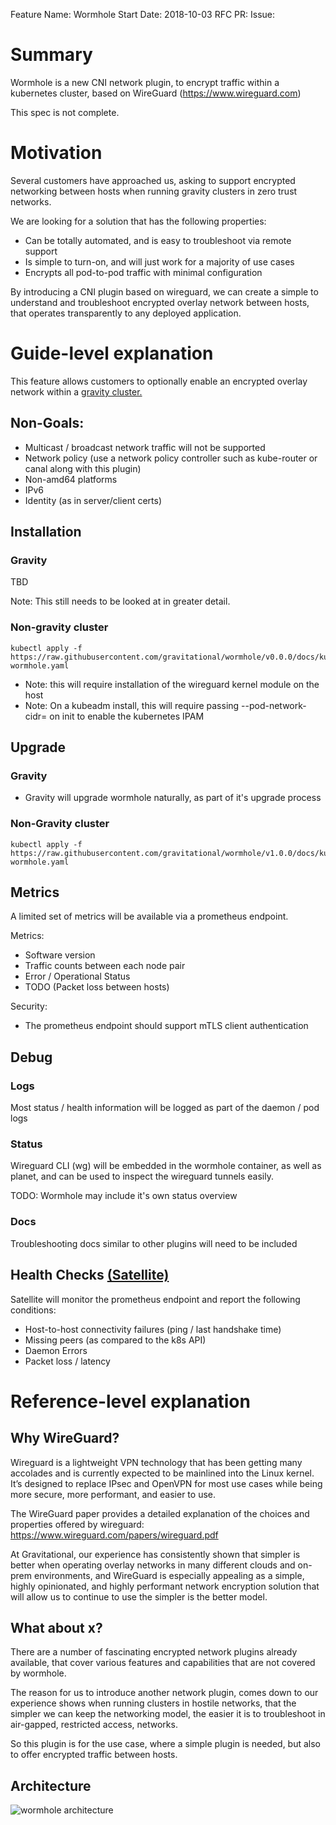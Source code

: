 Feature Name: Wormhole
Start Date: 2018-10-03
RFC PR:
Issue:

# Summary
Wormhole is a new CNI network plugin, to encrypt traffic within a kubernetes cluster, based on WireGuard (https://www.wireguard.com)


This spec is not complete.

# Motivation
Several customers have approached us, asking to support encrypted networking between hosts when running gravity clusters in zero trust networks.

We are looking for a solution that has the following properties:
- Can be totally automated, and is easy to troubleshoot via remote support
- Is simple to turn-on, and will just work for a majority of use cases
- Encrypts all pod-to-pod traffic with minimal configuration

By introducing a CNI plugin based on wireguard, we can create a simple to understand and troubleshoot encrypted overlay network between hosts, that operates transparently to any deployed application.

# Guide-level explanation
This feature allows customers to optionally enable an encrypted overlay network within a [gravity cluster.](https://github.com/gravitational/gravity)

## Non-Goals:

- Multicast / broadcast network traffic will not be supported
- Network policy (use a network policy controller such as kube-router or canal along with this plugin)
- Non-amd64 platforms
- IPv6
- Identity (as in server/client certs)


## Installation

### Gravity
TBD

Note: This still needs to be looked at in greater detail. 

### Non-gravity cluster
```
kubectl apply -f https://raw.githubusercontent.com/gravitational/wormhole/v0.0.0/docs/kube-wormhole.yaml
```
- Note: this will require installation of the wireguard kernel module on the host
- Note: On a kubeadm install, this will require passing --pod-network-cidr=<range> on init to enable the kubernetes IPAM

## Upgrade

### Gravity
- Gravity will upgrade wormhole naturally, as part of it's upgrade process

### Non-Gravity cluster
```
kubectl apply -f https://raw.githubusercontent.com/gravitational/wormhole/v1.0.0/docs/kube-wormhole.yaml
```

## Metrics
A limited set of metrics will be available via a prometheus endpoint.

Metrics:
- Software version
- Traffic counts between each node pair
- Error / Operational Status
- TODO (Packet loss between hosts)

Security:
- The prometheus endpoint should support mTLS client authentication

## Debug

### Logs
Most status / health information will be logged as part of the daemon / pod logs

### Status
Wireguard CLI (wg) will be embedded in the wormhole container, as well as planet, and can be used to inspect the wireguard tunnels easily.

TODO: Wormhole may include it's own status overview

### Docs
Troubleshooting docs similar to other plugins will need to be included

## Health Checks [(Satellite)](https://github.com/gravitational/satellite)
Satellite will monitor the prometheus endpoint and report the following conditions:
- Host-to-host connectivity failures (ping / last handshake time)
- Missing peers (as compared to the k8s API)
- Daemon Errors
- Packet loss / latency

# Reference-level explanation
## Why WireGuard?
Wireguard is a lightweight VPN technology that has been getting many accolades and is currently expected to be mainlined into the Linux kernel. It’s designed to replace IPsec and OpenVPN for most use cases while being more secure, more performant, and easier to use.

The WireGuard paper provides a detailed explanation of the choices and properties offered by wireguard: https://www.wireguard.com/papers/wireguard.pdf

At Gravitational, our experience has consistently shown that simpler is better when operating overlay networks in many different clouds and on-prem environments, and WireGuard is especially appealing as a simple, highly opinionated, and highly performant network encryption solution that will allow us to continue to use the simpler is the better model.

## What about x?
There are a number of fascinating encrypted network plugins already available, that cover various features and capabilities that are not covered by wormhole.

The reason for us to introduce another network plugin, comes down to our experience shows when running clusters in hostile networks, that the simpler we can keep the networking model, the easier it is to troubleshoot in air-gapped, restricted access, networks.

So this plugin is for the use case, where a simple plugin is needed, but also to offer encrypted traffic between hosts.

## Architecture

![wormhole architecture]()
